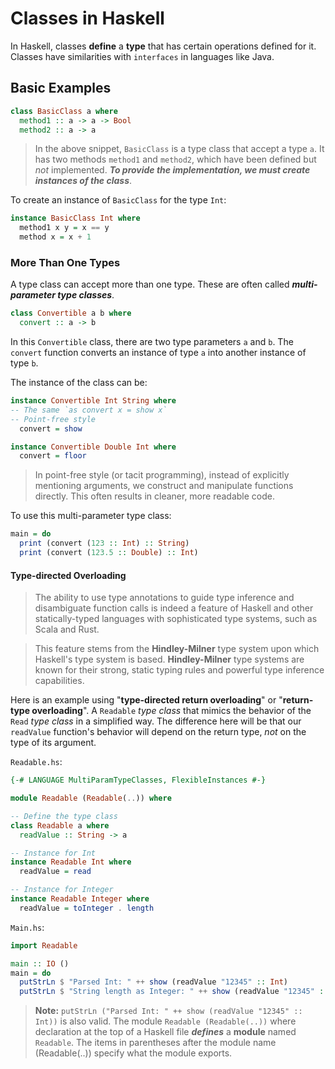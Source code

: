 # Classes in Haskell

In Haskell, classes **define** a **type** that has certain operations defined for it. Classes have similarities with `interfaces` in languages like Java.

## Basic Examples

```haskell
class BasicClass a where
  method1 :: a -> a -> Bool
  method2 :: a -> a
```

> In the above snippet, `BasicClass` is a type class that accept a type `a`. It has two methods `method1` and `method2`, which have been defined but *not* implemented. ***To provide the implementation, we must create instances of the class***.

To create an instance of `BasicClass` for the type `Int`:

```haskell
instance BasicClass Int where
  method1 x y = x == y
  method x = x + 1
```

### More Than One Types

A type class can accept more than one type. These are often called ***multi-parameter type classes***.

```haskell
class Convertible a b where
  convert :: a -> b
```

In this `Convertible` class, there are two type parameters `a` and `b`. The `convert` function converts an instance of type `a` into another instance of type `b`.

The instance of the class can be:

```haskell
instance Convertible Int String where
-- The same `as convert x = show x`
-- Point-free style
  convert = show

instance Convertible Double Int where
  convert = floor
```

> In point-free style (or tacit programming), instead of explicitly mentioning arguments, we construct and manipulate functions directly. This often results in cleaner, more readable code.

To use this multi-parameter type class:

```haskell
main = do 
  print (convert (123 :: Int) :: String)
  print (convert (123.5 :: Double) :: Int)
```

#### Type-directed Overloading

> The ability to use type annotations to guide type inference and disambiguate function calls is indeed a feature of Haskell and other statically-typed languages with sophisticated type systems, such as Scala and Rust.

> This feature stems from the **Hindley-Milner** type system upon which Haskell's type system is based. **Hindley-Milner** type systems are known for their strong, static typing rules and powerful type inference capabilities.

Here is an example using "**type-directed return overloading**" or "**return-type overloading**". A `Readable` *type class* that mimics the behavior of the `Read` *type class* in a simplified way. The difference here will be that our `readValue` function's behavior will depend on the return type, *not* on the type of its argument.

`Readable.hs`:

```haskell
{-# LANGUAGE MultiParamTypeClasses, FlexibleInstances #-}

module Readable (Readable(..)) where

-- Define the type class
class Readable a where
  readValue :: String -> a

-- Instance for Int
instance Readable Int where
  readValue = read

-- Instance for Integer
instance Readable Integer where
  readValue = toInteger . length
```

`Main.hs`:

```haskell
import Readable

main :: IO ()
main = do
  putStrLn $ "Parsed Int: " ++ show (readValue "12345" :: Int)
  putStrLn $ "String length as Integer: " ++ show (readValue "12345" :: Integer)
```

> **Note:** `putStrLn ("Parsed Int: " ++ show (readValue "12345" :: Int))` is also valid.
> The module `Readable (Readable(..))` where declaration at the top of a Haskell file ***defines*** a **module** named `Readable`. The items in parentheses after the module name (Readable(..)) specify what the module exports.
